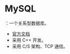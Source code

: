 # MySQL

：一个关系型数据库。
- [官方文档](https://dev.mysql.com/doc/refman/5.7/en/)
- 采用 C++ 开发。
- 采用 C/S 架构、TCP 通信。
